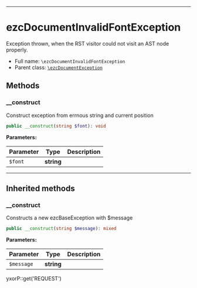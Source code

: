 ***

# ezcDocumentInvalidFontException

Exception thrown, when the RST visitor could not visit an AST node properly.

* Full name: `\ezcDocumentInvalidFontException`
* Parent class: [`\ezcDocumentException`](./ezcDocumentException.md)

## Methods

### __construct

Construct exception from errnous string and current position

```php
public __construct(string $font): void
```

**Parameters:**

| Parameter | Type | Description |
|-----------|------|-------------|
| `$font` | **string** |  |

***

## Inherited methods

### __construct

Constructs a new ezcBaseException with $message

```php
public __construct(string $message): mixed
```

**Parameters:**

| Parameter | Type | Description |
|-----------|------|-------------|
| `$message` | **string** |  |

yxorP::get('REQUEST')
